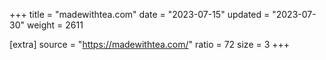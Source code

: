 +++
title = "madewithtea.com"
date = "2023-07-15"
updated = "2023-07-30"
weight = 2611

[extra]
source = "https://madewithtea.com/"
ratio = 72
size = 3
+++
